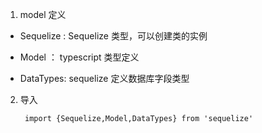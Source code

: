 1. model 定义

+ Sequelize : Sequelize 类型，可以创建类的实例

+ Model ： typescript 类型定义

+ DataTypes: sequelize 定义数据库字段类型

2. 导入

        import {Sequelize,Model,DataTypes} from 'sequelize'